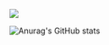 <!-- ### Hi there 👋 
**BLYKIM/blykim** is a ✨ _special_ ✨ repository because its `README.md` (this file) appears on your GitHub profile.

Here are some ideas to get you started:

- 🔭 I’m currently working on ...
- 🌱 I’m currently learning ...
- 👯 I’m looking to collaborate on ...
- 🤔 I’m looking for help with ...
- 💬 Ask me about ...
- 📫 How to reach me: ...
- 😄 Pronouns: ...
- ⚡ Fun fact: ...
-->

<a href="https://instagram.com/bly_is_god" target="_blank"><img src="https://img.shields.io/badge/bly__is__god-E4405F?style=for-the-badge&logo=Instagram&logoColor=white"/></a>

![Anurag's GitHub stats](https://github-readme-stats.vercel.app/api?username=blykim&show_icons=true&theme=monokai)
